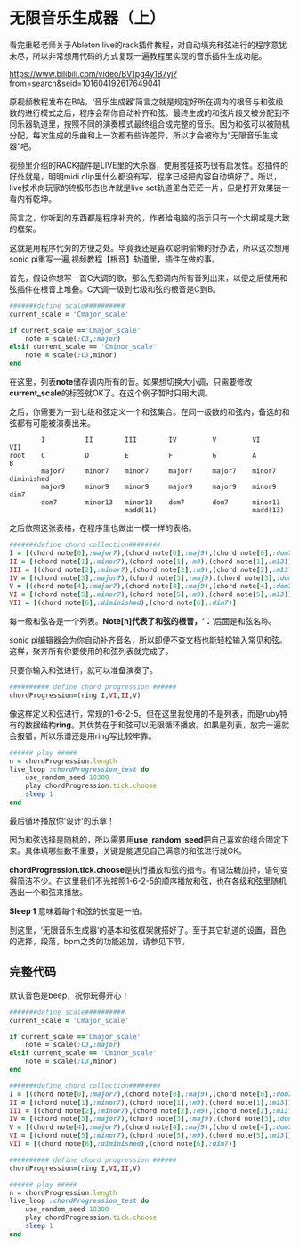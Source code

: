 # 无限音乐生成器（上）



看完重轻老师关于Ableton live的rack插件教程，对自动填充和弦进行的程序意犹未尽，所以非常想用代码的方式复现一遍教程里实现的音乐插件生成功能。

https://www.bilibili.com/video/BV1pg4y1B7yj?from=search&seid=101604192617649041

原视频教程发布在B站，‘音乐生成器’简言之就是规定好所在调内的根音与和弦级数的进行模式之后，程序会帮你自动补齐和弦。最终生成的和弦片段又被分配到不同乐器轨道里，按照不同的演奏模式最终组合成完整的音乐。因为和弦可以被随机分配，每次生成的乐曲和上一次都有些许差异，所以才会被称为“无限音乐生成器”吧。

视频里介绍的RACK插件是LIVE里的大杀器，使用套娃技巧很有启发性。怼插件的好处就是，明明midi clip里什么都没有写，程序已经把内容自动填好了。所以，live技术向玩家的终极形态也许就是live set轨道里白茫茫一片，但是打开效果链一看内有乾坤。

简言之，你听到的东西都是程序补充的，作者给电脑的指示只有一个大纲或是大致的框架。

这就是用程序代劳的方便之处。毕竟我还是喜欢聪明偷懒的好办法，所以这次想用sonic pi重写一遍,视频教程【根音】轨道里，插件在做的事。



首先，假设你想写一首C大调的歌，那么先把调内所有音列出来，以便之后使用和弦插件在根音上堆叠。C大调一级到七级和弦的根音是C到B。

```ruby
#######define scale##########
current_scale = 'Cmajor_scale'

if current_scale =='Cmajor_scale'
    note = scale(:C3,:major)
elsif current_scale == 'Cminor_scale'
    note = scale(:C3,minor)
end
```

在这里，列表**note**储存调内所有的音。如果想切换大小调，只需要修改**current_scale**的标签就OK了。在这个例子暂时只用大调。

 之后，你需要为一到七级和弦定义一个和弦集合。在同一级数的和弦内，备选的和弦都有可能被演奏出来。


```
        I          II        III        IV         V         VI             VII
root    C          D         E          F          G         A              B
        major7     minor7    minor7     major7     major7    minor7         diminished
        major9     minor9    minor9     major9     major9    minor9         dim7
        dom7       minor13   minor13    dom7       dom7      minor13
                             madd(11)                        madd(13)

```

之后依照这张表格，在程序里也做出一模一样的表格。

```ruby
#######define chord collection########
I = [(chord note[0],:major7),(chord note[0],:maj9),(chord note[0],:dom7)]
II = [(chord note[1],:minor7),(chord note[1],:m9),(chord note[1],:m13)]
III = [(chord note[2],:minor7),(chord note[2],:m9),(chord note[2],:m13)]
IV = [(chord note[3],:major7),(chord note[3],:maj9),(chord note[3],:dom7)]
V = [(chord note[4],:major7),(chord note[4],:maj9),(chord note[4],:dom7)]
VI = [(chord note[5],:minor7),(chord note[5],:m9),(chord note[5],:m13)]
VII = [(chord note[6],:diminished),(chord note[6],:dim7)]
```

每一级和弦各是一个列表。**Note[n]**代表了和弦的根音，‘**：**’后面是和弦名称。

sonic pi编辑器会为你自动补齐音名，所以即便不查文档也能轻松输入常见和弦。这样，聚齐所有你要使用的和弦列表就完成了。

只要你输入和弦进行，就可以准备演奏了。

```ruby
########## define chord progression ######
chordProgression=(ring I,VI,II,V)
```

像这样定义和弦进行，常规的1-6-2-5。但在这里我使用的不是列表，而是ruby特有的数据结构**ring**。其优势在于和弦可以无限循环播放。如果是列表，放完一遍就会报错，所以乐谱还是用ring写比较牢靠。

```ruby
###### play #####
n = chordProgression.length
live_loop :chordProgression_test do
    use_random_seed 10300
    play chordProgression.tick.choose
    sleep 1
end
```

最后循环播放你‘设计’的乐章！

因为和弦选择是随机的，所以需要用**use_random_seed**把自己喜欢的组合固定下来。具体填哪些数不重要，关键是能遇见自己满意的和弦进行就OK。

**chordProgression.tick.choose**是执行播放和弦的指令。有语法糖加持，语句变得简洁不少。在这里我们不光按照1-6-2-5的顺序播放和弦，也在各级和弦里随机选出一个和弦来播放。

**Sleep 1** 意味着每个和弦的长度是一拍。

到这里，‘无限音乐生成器’的基本和弦框架就搭好了。至于其它轨道的设置，音色的选择，段落，bpm之类的功能追加，请参见下节。

## 完整代码

默认音色是beep，祝你玩得开心！

```ruby
#######define scale##########
current_scale = 'Cmajor_scale'

if current_scale =='Cmajor_scale'
    note = scale(:C3,:major)
elsif current_scale == 'Cminor_scale'
    note = scale(:C3,minor)
end

#######define chord collection########
I = [(chord note[0],:major7),(chord note[0],:maj9),(chord note[0],:dom7)]
II = [(chord note[1],:minor7),(chord note[1],:m9),(chord note[1],:m13)]
III = [(chord note[2],:minor7),(chord note[2],:m9),(chord note[2],:m13)]
IV = [(chord note[3],:major7),(chord note[3],:maj9),(chord note[3],:dom7)]
V = [(chord note[4],:major7),(chord note[4],:maj9),(chord note[4],:dom7)]
VI = [(chord note[5],:minor7),(chord note[5],:m9),(chord note[5],:m13)]
VII = [(chord note[6],:diminished),(chord note[6],:dim7)]

########## define chord progression ######
chordProgression=(ring I,VI,II,V)

###### play #####
n = chordProgression.length
live_loop :chordProgression_test do
    use_random_seed 10300
    play chordProgression.tick.choose
    sleep 1
end
```

